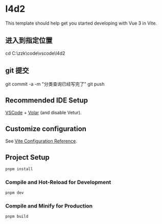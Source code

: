 # l4d2

This template should help get you started developing with Vue 3 in Vite.

## 进入到指定位置
cd C:\zzk\code\vscode\l4d2

## git 提交
git commit -a -m "分类查询已经写完了"
git push


## Recommended IDE Setup

[VSCode](https://code.visualstudio.com/) + [Volar](https://marketplace.visualstudio.com/items?itemName=Vue.volar) (and disable Vetur).

## Customize configuration

See [Vite Configuration Reference](https://vitejs.dev/config/).

## Project Setup

```sh
pnpm install
```

### Compile and Hot-Reload for Development

```sh
pnpm dev
```

### Compile and Minify for Production

```sh
pnpm build
```
